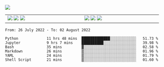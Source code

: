 ![](https://komarev.com/ghpvc/?username=tfwang96&color=dc143c)
<!-- ![Anurag's github stats](https://github-readme-stats.vercel.app/api?username=tfwang96&count_private=true&show_icons=true&bg_color=ffffff,a9a9a9,ff0000&text_color=ffffff&title_color=ffffff&icon_color=ffffff) -->


<table cellspacing="0" cellpadding="0" style="border-collapse: collapse; border: none;">
  <tbody>
  <tr style="border: none;">
    <td width="500px" style="border: none; vertical-align: top;">
      <img src="https://github.com/tfwang96/tfwang96/blob/main/header.svg">
      <img src="https://github.com/tfwang96/tfwang96/blob/main/repositories.svg">
<!--       <img src="https://github.com/tfwang96/tfwang96/blob/main/posts.svg"> -->
      <img src="https://github.com/tfwang96/tfwang96/blob/main/languages.svg">
<!--       <img src="https://github.com/tfwang96/tfwang96/blob/main/topics.svg"> -->
    </td>
    <td width="500px" style="border: none; vertical-align: top;">
       <img src="https://github.com/tfwang96/tfwang96/blob/main/followup.svg">
      <img src="https://github.com/tfwang96/tfwang96/blob/main/reactions.svg">
      <img src="https://github.com/tfwang96/tfwang96/blob/main/activity-community.svg">
<!--       <img src="https://github.com/tfwang96/tfwang96/blob/main/stackoverflow.svg"> -->
<!--       <img src="https://github.com/tfwang96/tfwang96/blob/main/achievements.svg"> -->
    </td>
  </tr>
  </tbody>
</table>

<!--START_SECTION:waka-->

```text
From: 26 July 2022 - To: 02 August 2022

Python             11 hrs 48 mins  █████████████░░░░░░░░░░░░   51.73 %
Jupyter            9 hrs 7 mins    ██████████░░░░░░░░░░░░░░░   39.98 %
Bash               35 mins         ▓░░░░░░░░░░░░░░░░░░░░░░░░   02.58 %
Markdown           26 mins         ▒░░░░░░░░░░░░░░░░░░░░░░░░   01.96 %
YAML               24 mins         ▒░░░░░░░░░░░░░░░░░░░░░░░░   01.79 %
Shell Script       21 mins         ▒░░░░░░░░░░░░░░░░░░░░░░░░   01.60 %
```

<!--END_SECTION:waka-->
